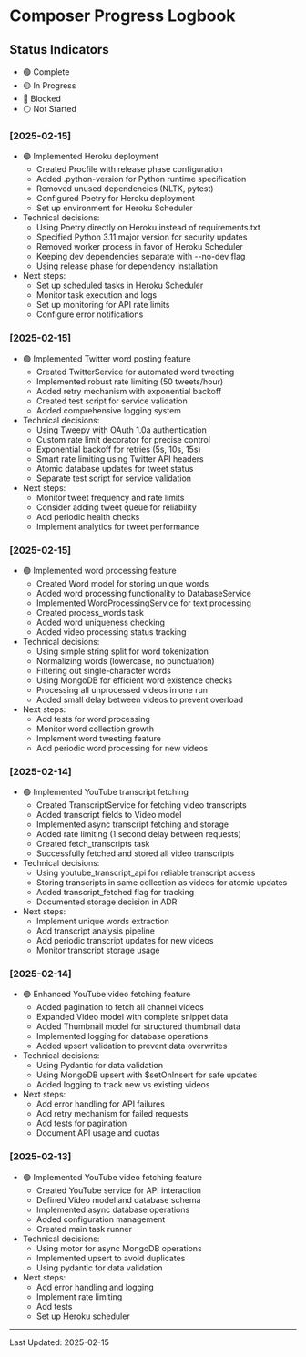 # Composer Progress Logbook

## Status Indicators
- 🟢 Complete
- 🟡 In Progress
- 🔴 Blocked
- ⚪ Not Started

### [2025-02-15]
- 🟢 Implemented Heroku deployment
  - Created Procfile with release phase configuration
  - Added .python-version for Python runtime specification
  - Removed unused dependencies (NLTK, pytest)
  - Configured Poetry for Heroku deployment
  - Set up environment for Heroku Scheduler
- Technical decisions:
  - Using Poetry directly on Heroku instead of requirements.txt
  - Specified Python 3.11 major version for security updates
  - Removed worker process in favor of Heroku Scheduler
  - Keeping dev dependencies separate with --no-dev flag
  - Using release phase for dependency installation
- Next steps:
  - Set up scheduled tasks in Heroku Scheduler
  - Monitor task execution and logs
  - Set up monitoring for API rate limits
  - Configure error notifications

### [2025-02-15]
- 🟢 Implemented Twitter word posting feature
  - Created TwitterService for automated word tweeting
  - Implemented robust rate limiting (50 tweets/hour)
  - Added retry mechanism with exponential backoff
  - Created test script for service validation
  - Added comprehensive logging system
- Technical decisions:
  - Using Tweepy with OAuth 1.0a authentication
  - Custom rate limit decorator for precise control
  - Exponential backoff for retries (5s, 10s, 15s)
  - Smart rate limiting using Twitter API headers
  - Atomic database updates for tweet status
  - Separate test script for service validation
- Next steps:
  - Monitor tweet frequency and rate limits
  - Consider adding tweet queue for reliability
  - Add periodic health checks
  - Implement analytics for tweet performance

### [2025-02-15]
- 🟢 Implemented word processing feature
  - Created Word model for storing unique words
  - Added word processing functionality to DatabaseService
  - Implemented WordProcessingService for text processing
  - Created process_words task
  - Added word uniqueness checking
  - Added video processing status tracking
- Technical decisions:
  - Using simple string split for word tokenization
  - Normalizing words (lowercase, no punctuation)
  - Filtering out single-character words
  - Using MongoDB for efficient word existence checks
  - Processing all unprocessed videos in one run
  - Added small delay between videos to prevent overload
- Next steps:
  - Add tests for word processing
  - Monitor word collection growth
  - Implement word tweeting feature
  - Add periodic word processing for new videos

### [2025-02-14]
- 🟢 Implemented YouTube transcript fetching
  - Created TranscriptService for fetching video transcripts
  - Added transcript fields to Video model
  - Implemented async transcript fetching and storage
  - Added rate limiting (1 second delay between requests)
  - Created fetch_transcripts task
  - Successfully fetched and stored all video transcripts
- Technical decisions:
  - Using youtube_transcript_api for reliable transcript access
  - Storing transcripts in same collection as videos for atomic updates
  - Added transcript_fetched flag for tracking
  - Documented storage decision in ADR
- Next steps:
  - Implement unique words extraction
  - Add transcript analysis pipeline
  - Add periodic transcript updates for new videos
  - Monitor transcript storage usage

### [2025-02-14]
- 🟢 Enhanced YouTube video fetching feature
  - Added pagination to fetch all channel videos
  - Expanded Video model with complete snippet data
  - Added Thumbnail model for structured thumbnail data
  - Implemented logging for database operations
  - Added upsert validation to prevent data overwrites
- Technical decisions:
  - Using Pydantic for data validation
  - Using MongoDB upsert with $setOnInsert for safe updates
  - Added logging to track new vs existing videos
- Next steps:
  - Add error handling for API failures
  - Add retry mechanism for failed requests
  - Add tests for pagination
  - Document API usage and quotas

### [2025-02-13]
- 🟢 Implemented YouTube video fetching feature
  - Created YouTube service for API interaction
  - Defined Video model and database schema
  - Implemented async database operations
  - Added configuration management
  - Created main task runner
- Technical decisions:
  - Using motor for async MongoDB operations
  - Implemented upsert to avoid duplicates
  - Using pydantic for data validation
- Next steps:
  - Add error handling and logging
  - Implement rate limiting
  - Add tests
  - Set up Heroku scheduler

---
Last Updated: 2025-02-15
